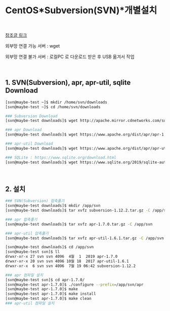 # CentOS*Subversion(SVN)*개별설치

<br/>

[참조글 링크](https://myjamong.tistory.com/12)

외부망 연결 가능 서버 : wget

외부망 연결 불가 서버 : 로컬PC 로 다운로드 받은 후 USB 옮겨서 작업

<br/>

## 1. SVN(Subversion), apr, apr-util, sqlite Download

```sh
[svn@maybe-test ~]$ mkdir /home/svn/downloads
[svn@maybe-test ~]$ cd /home/svn/downloads

### Subversion Download
[svn@maybe-test downloads]$ wget http://apache.mirror.cdnetworks.com/subversion/subversion-1.12.2.tar.gz

### apr Download
[svn@maybe-test downloads]$ wget https://www.apache.org/dist/apr/apr-1.7.0.tar.gz

### apr-util Download
[svn@maybe-test downloads]$ wget https://www.apache.org/dist/apr/apr-util-1.6.1.tar.gz

### SQLite : https://www.sqlite.org/download.html
[svn@maybe-test downloads]$ wget https://www.sqlite.org/2019/sqlite-autoconf-3300100.tar.gz
```

<br/>

## 2. 설치

```sh
### SVN(Subversion) 압축풀기
[svn@maybe-test downloads]$ mkdir /app/svn
[svn@maybe-test downloads]$ tar xvfz subversion-1.12.2.tar.gz -C /app/svn

### apr 압축풀기
[svn@maybe-test downloads]$ tar xvfz apr-1.7.0.tar.gz -C /app/svn

### apr-util 압축풀기
[svn@maybe-test downloads]$ tar xvfz apr-util-1.6.1.tar.gz -C /app/svn

[svn@maybe-test downloads]$ cd /app/svn
[svn@maybe-test svn]$ ll
drwxr-xr-x 27 svn svn 4096  4월  1  2019 apr-1.7.0
drwxr-xr-x 20 svn svn 4096 10월 18  2017 apr-util-1.6.1
drwxr-xr-x  6 svn svn 4096  7월 19 06:42 subversion-1.12.2

### apr 컴파일 설치
[svn@maybe-test svn]$ cd apr-1.7.0/
[svn@maybe-test apr-1.7.0]$ ./configure --prefix=/app/svn/apr
[svn@maybe-test apr-1.7.0]$ make
[svn@maybe-test apr-1.7.0]$ make install
[svn@maybe-test apr-1.7.0]$ make clean
### apr-util 컴파일 설치
```

